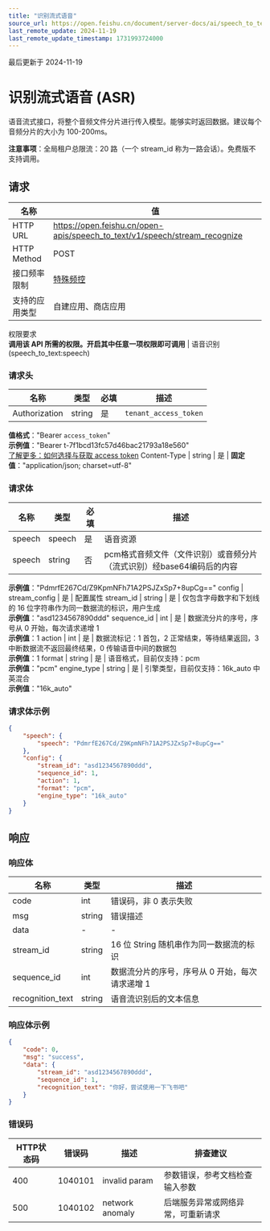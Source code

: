 ```yaml
---
title: "识别流式语音"
source_url: https://open.feishu.cn/document/server-docs/ai/speech_to_text-v1/stream_recognize
last_remote_update: 2024-11-19
last_remote_update_timestamp: 1731993724000
---
```

最后更新于 2024-11-19

# 识别流式语音 (ASR)

语音流式接口，将整个音频文件分片进行传入模型。能够实时返回数据。建议每个音频分片的大小为 100-200ms。

**注意事项**：全局租户总限流：20 路（一个 stream_id 称为一路会话）。免费版不支持调用。

## 请求
名称 | 值
---|---
HTTP URL | https://open.feishu.cn/open-apis/speech_to_text/v1/speech/stream_recognize
HTTP Method | POST
接口频率限制 | [特殊频控](https://open.feishu.cn/document/ukTMukTMukTM/uUzN04SN3QjL1cDN)
支持的应用类型 | 自建应用、商店应用
权限要求  
            **调用该 API 所需的权限。开启其中任意一项权限即可调用** | 语音识别(speech_to_text:speech)

### 请求头

名称 | 类型 | 必填 | 描述
--- | --- | --- | ---
Authorization | string | 是 | `tenant_access_token`  
**值格式**："Bearer `access_token`"  
**示例值**："Bearer t-7f1bcd13fc57d46bac21793a18e560"  
[了解更多：如何选择与获取 access token](https://open.feishu.cn/document/uAjLw4CM/ugTN1YjL4UTN24CO1UjN/trouble-shooting/how-to-choose-which-type-of-token-to-use)
Content-Type | string | 是 | **固定值**："application/json; charset=utf-8"

### 请求体

名称 | 类型 | 必填 | 描述
--- | --- | --- | ---
speech | speech | 是 | 语音资源
speech | string | 否 | pcm格式音频文件（文件识别）或音频分片（流式识别）经base64编码后的内容  
**示例值**："PdmrfE267Cd/Z9KpmNFh71A2PSJZxSp7+8upCg=="
config | stream_config | 是 | 配置属性
stream_id | string | 是 | 仅包含字母数字和下划线的 16 位字符串作为同一数据流的标识，用户生成  
**示例值**："asd1234567890ddd"
sequence_id | int | 是 | 数据流分片的序号，序号从 0 开始，每次请求递增 1  
**示例值**：1
action | int | 是 | 数据流标记：1 首包，2 正常结束，等待结果返回，3 中断数据流不返回最终结果，0 传输语音中间的数据包  
**示例值**：1
format | string | 是 | 语音格式，目前仅支持：pcm  
**示例值**："pcm"
engine_type | string | 是 | 引擎类型，目前仅支持：16k_auto 中英混合  
**示例值**："16k_auto"

### 请求体示例
```json
{
    "speech": {
        "speech": "PdmrfE267Cd/Z9KpmNFh71A2PSJZxSp7+8upCg=="
    },
    "config": {
        "stream_id": "asd1234567890ddd",
        "sequence_id": 1,
        "action": 1,
        "format": "pcm",
        "engine_type": "16k_auto"
    }
}
```

## 响应

### 响应体

名称 | 类型 | 描述
--- | --- | ---
code | int | 错误码，非 0 表示失败
msg | string | 错误描述
data | \- | \-
stream_id | string | 16 位 String 随机串作为同一数据流的标识
sequence_id | int | 数据流分片的序号，序号从 0 开始，每次请求递增 1
recognition_text | string | 语音流识别后的文本信息

### 响应体示例
```json
{
    "code": 0,
    "msg": "success",
    "data": {
        "stream_id": "asd1234567890ddd",
        "sequence_id": 1,
        "recognition_text": "你好，尝试使用一下飞书吧"
    }
}
```

### 错误码

HTTP状态码 | 错误码 | 描述 | 排查建议
--- | --- | --- | ---
400 | 1040101 | invalid param | 参数错误，参考文档检查输入参数
500 | 1040102 | network anomaly | 后端服务异常或网络异常，可重新请求
